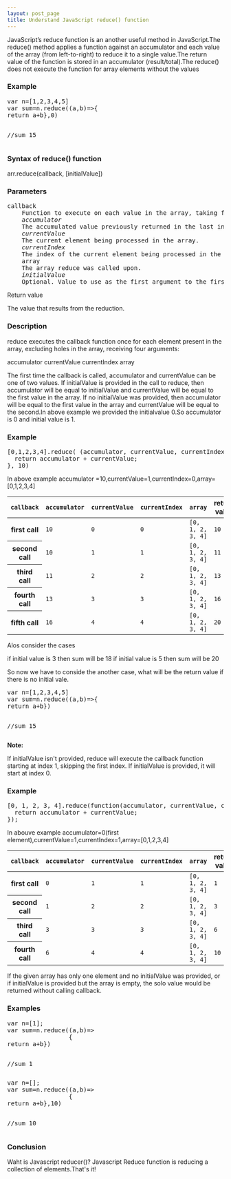 ```yaml
---
layout: post_page
title: Understand JavaScript reduce() function
---
```


JavaScript’s reduce function is an another useful method in JavaScript.The reduce() method applies a function against an accumulator and each value of the array (from left-to-right) to reduce it to a single value.The return value of the function is stored in an accumulator (result/total).The reduce() does not execute the function for array elements without the values

<h3>Example</h3>

<div class='code'>
<pre>
var n=[1,2,3,4,5]
var sum=n.reduce((a,b)=>{
return a+b},0)

//sum 15
</pre>
</div>


<h3>Syntax of reduce() function</h3>

 arr.reduce(callback, [initialValue])

 <h3>Parameters</h3>
<pre>
callback
	Function to execute on each value in the array, taking four arguments:
	<i>accumulator</i>
	The accumulated value previously returned in the last invocation of the callback, or initialValue, if supplied. (See below.)
	<i>currentValue</i>
	The current element being processed in the array.
	<i>currentIndex</i>
	The index of the current element being processed in the array. Starts at index 0, if an initialValue is provided, and at index 1 otherwise.
	array
	The array reduce was called upon.
	<i>initialValue</i>
	Optional. Value to use as the first argument to the first call of the callback.
</pre>
Return value

The value that results from the reduction.


<h3>Description</h3>
<p>reduce executes the callback function once for each element present in the array, excluding holes in the array, receiving four arguments:</p>

accumulator
currentValue
currentIndex
array
<p>The first time the callback is called, accumulator and currentValue can be one of two values. If initialValue is provided in the call to reduce, then accumulator will be equal to initialValue and currentValue will be equal to the first value in the array. If no initialValue was provided, then accumulator will be equal to the first value in the array and currentValue will be equal to the second.In above example we provided the initialvalue 0.So  accumulator is  0 and initial value is 1.</p>

<h3>Example</h3>

<div class='code'>
<pre>
[0,1,2,3,4].reduce( (accumulator, currentValue, currentIndex, array) => {
  return accumulator + currentValue;
}, 10)
</pre>
</div>

In above example
accumulator =10,currentValue=1,currentIndex=0,array=[0,1,2,3,4]
<div class='code'>
<table>
 <thead>
  <tr>
   <th scope="col"><code>callback</code></th>
   <th scope="col"><code>accumulator</code></th>
   <th scope="col"><code>currentValue</code></th>
   <th scope="col"><code>currentIndex</code></th>
   <th scope="col"><code>array</code></th>
   <th scope="col">return value</th>
  </tr>
 </thead>
 <tbody>
  <tr>
   <th scope="row">first call</th>
   <td><code>10</code></td>
   <td><code>0</code></td>
   <td><code>0</code></td>
   <td><code>[0, 1, 2, 3, 4]</code></td>
   <td><code>10</code></td>
  </tr>
  <tr>
   <th scope="row">second call</th>
   <td><code>10</code></td>
   <td><code>1</code></td>
   <td><code>1</code></td>
   <td><code>[0, 1, 2, 3, 4]</code></td>
   <td><code>11</code></td>
  </tr>
  <tr>
   <th scope="row">third call</th>
   <td><code>11</code></td>
   <td><code>2</code></td>
   <td><code>2</code></td>
   <td><code>[0, 1, 2, 3, 4]</code></td>
   <td><code>13</code></td>
  </tr>
  <tr>
   <th scope="row">fourth call</th>
   <td><code>13</code></td>
   <td><code>3</code></td>
   <td><code>3</code></td>
   <td><code>[0, 1, 2, 3, 4]</code></td>
   <td><code>16</code></td>
  </tr>
  <tr>
   <th scope="row">fifth call</th>
   <td><code>16</code></td>
   <td><code>4</code></td>
   <td><code>4</code></td>
   <td><code>[0, 1, 2, 3, 4]</code></td>
   <td><code>20</code></td>
  </tr>
 </tbody>
</table>

</div>

Alos consider the cases

<div class='code'>
if initial value is 3 then sum will be 18
if initial value is 5 then sum will be 20
</div>

<p>So now we have to conside the another case, what will be the return value  if there is no initial vale.</p>

<div class='code'>
<pre>
var n=[1,2,3,4,5]
var sum=n.reduce((a,b)=>{
return a+b})

//sum 15
</pre>
</div>

<b>Note:</b> <p>If initialValue isn't provided, reduce will execute the callback function starting at index 1, skipping the first index. If initialValue is provided, it will start at index 0.</p>

<h3>Example</h3>

<div class='code'>
<pre>
[0, 1, 2, 3, 4].reduce(function(accumulator, currentValue, currentIndex, array) {
  return accumulator + currentValue;
});
</pre>
</div>

In abouve example accumulator=0(first element),currentValue=1,currentIndex=1,array=[0,1,2,3,4]

<div class='code'>
<table>
 <thead>
  <tr>
   <th scope="col"><code>callback</code></th>
   <th scope="col"><code>accumulator</code></th>
   <th scope="col"><code>currentValue</code></th>
   <th scope="col"><code>currentIndex</code></th>
   <th scope="col"><code>array</code></th>
   <th scope="col">return value</th>
  </tr>
 </thead>
 <tbody>
  <tr>
   <th scope="row">first call</th>
   <td><code>0</code></td>
   <td><code>1</code></td>
   <td><code>1</code></td>
   <td><code>[0, 1, 2, 3, 4]</code></td>
   <td><code>1</code></td>
  </tr>
  <tr>
   <th scope="row">second call</th>
   <td><code>1</code></td>
   <td><code>2</code></td>
   <td><code>2</code></td>
   <td><code>[0, 1, 2, 3, 4]</code></td>
   <td><code>3</code></td>
  </tr>
  <tr>
   <th scope="row">third call</th>
   <td><code>3</code></td>
   <td><code>3</code></td>
   <td><code>3</code></td>
   <td><code>[0, 1, 2, 3, 4]</code></td>
   <td><code>6</code></td>
  </tr>
  <tr>
   <th scope="row">fourth call</th>
   <td><code>6</code></td>
   <td><code>4</code></td>
   <td><code>4</code></td>
   <td><code>[0, 1, 2, 3, 4]</code></td>
   <td><code>10</code></td>
  </tr>
 </tbody>
</table>

</div>

<p>If the given array has only one element  and no initialValue was provided, or if initialValue is provided but the array is empty, the solo value would be returned without calling callback.</p>

<h3>Examples</h3>

<div class='code'>
<pre>
var n=[1];
var sum=n.reduce((a,b)=>
                 {
return a+b})

//sum 1
</pre>
</div>

<div class='code'>
<pre>
var n=[];
var sum=n.reduce((a,b)=>
                 {
return a+b},10)

//sum 10
</pre>
</div>


 <h3>Conclusion</h3>

 Waht is Javascript reducer()? Javascript Reduce function is reducing a collection of elements.That's it! 